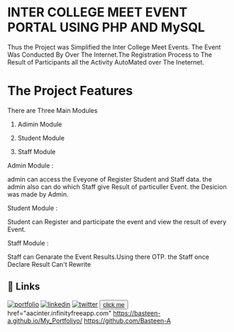 
# INTER COLLEGE MEET EVENT PORTAL USING PHP AND MySQL

Thus the Project was Simplified the Inter College Meet Events.
The Event Was Conducted By Over The Internet.The Registration Process to The Result of Participants all the Activity AutoMated over The Ineternet.

# The Project Features

There are Three Main Modules

1. Adimin Module

2. Student Module

3. Staff Module


Admin Module :

admin can access the Eveyone of Register Student and Staff data.
the admin also can do which Staff give Result of particuller Event.
the Desicion was made by Admin.

Student Module :

Student can Register and participate the event and view the result of every Event.

Staff Module :

Staff can Genarate the Event Results.Using there OTP.
the Staff once Declare Result Can't Rewrite 




## 🔗 Links
[![portfolio](https://img.shields.io/badge/my_portfolio-000?style=for-the-badge&logo=ko-fi&logoColor=white)](https://bit.ly/basteen)
[![linkedin](https://img.shields.io/badge/linkedin-0A66C2?style=for-the-badge&logo=linkedin&logoColor=white)](https://www.linkedin.com/)
[![twitter](https://img.shields.io/badge/twitter-1DA1F2?style=for-the-badge&logo=twitter&logoColor=white)](https://twitter.com/)
<button><a href="aacinter.infinityfreeapp.com">click me </a></button>
href="aacinter.infinityfreeapp.com"
https://basteen-a.github.io/My_Portfoliyo/
https://github.com/Basteen-A
